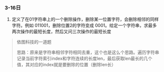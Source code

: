 ### 3-16日

1. 定义了在01字符串上的一个删除操作，删除某一位置字符，会删除相邻的同样字符。例如 011001，删除位置2的字符变成 0001。给定一个字符串，求最多两次操作的最短长度，然后又问三次操作的最短长度

> 依图科技的一道题
>
> 思路：原来是字符串相邻字符相同去重，这个也是这么个思路。遍历字符串记录当前字符索引index和字符连续的长度len，最后获取len最长的几个值，其对应的index就是要删除的位置（删除len长）


